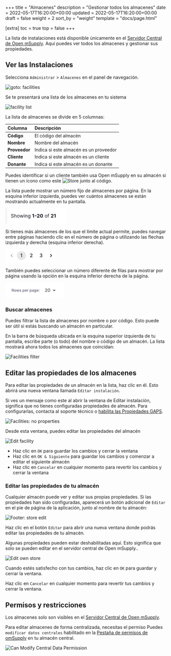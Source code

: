 +++
title = "Almacenes"
description = "Gestionar todos los almacenes"
date = 2022-05-17T16:20:00+00:00
updated = 2022-05-17T16:20:00+00:00
draft = false
weight = 2
sort_by = "weight"
template = "docs/page.html"

[extra]
toc = true
top = false
+++

La lista de instalaciones está disponible únicamente en el [Servidor Central de Open mSupply](/docs/getting_started/central). Aquí puedes ver todos los almacenes y gestionar sus propiedades.

## Ver las Instalaciones

Selecciona `Administrar` > `Almacenes` en el panel de navegación.

![goto: facilities](/docs/manage/images/goto_facilities.png)

Se te presentará una lista de los almacenes en tu sistema

![facility list](/docs/manage/images/facilities.png)

La lista de almacenes se divide en 5 columnas:

| Columna       | Descripción                            |
| :------------ | :------------------------------------- |
| **Código**    | El código del almacén                  |
| **Nombre**    | Nombre del almacén                     |
| **Proveedor** | Indica si este almacén es un proveedor |
| **Cliente**   | Indica si este almacén es un cliente   |
| **Donante**   | Indica si este almacén es un donante   |

<div class="tip">
Puedes identificar si un cliente también usa Open mSupply en su almacén si tienen un ícono como este <img src="/docs/replenishment/images/is_msupplystoreicon.png" alt="Store" style="width:auto"> junto al código. 
</div>

La lista puede mostrar un número fijo de almacenes por página. En la esquina inferior izquierda, puedes ver cuántos almacenes se están mostrando actualmente en tu pantalla.

![Pagination: showing](../../images/list_showing.png)

Si tienes más almacenes de los que el límite actual permite, puedes navegar entre páginas haciendo clic en el número de página o utilizando las flechas izquierda y derecha (esquina inferior derecha).

![Pagination: navigating](../../images/list_pagenumbers.png)

También puedes seleccionar un número diferente de filas para mostrar por página usando la opción en la esquina inferior derecha de la página.

![Rows per page](../../images/rows-per-page-select.png)

### Buscar almacenes

Puedes filtrar la lista de almacenes por nombre o por código. Esto puede ser útil si estás buscando un almacén en particular.

En la barra de búsqueda ubicada en la esquina superior izquierda de tu pantalla, escribe parte (o todo) del nombre o código de un almacén. La lista mostrará ahora todos los almacenes que coincidan:

![Facilities filter](/docs/manage/images/facilities_filter.png)

## Editar las propiedades de los almacenes

Para editar las propiedades de un almacén en la lista, haz clic en él. Esto abrirá una nueva ventana llamada `Editar instalación`.

<div class='tip'>
Si ves un mensaje como este al abrir la ventana de Editar instalación, significa que no tienes configuradas propiedades de almacén. Para configurarlas, contacta al soporte técnico o <a href='/docs/settings/configuration/#gaps-store-properties'>habilita las Propiedades GAPS</a>.

![Facilities: no properties](/docs/manage/images/facilities-no-properties-defined.png)

</div>

Desde esta ventana, puedes editar las propiedades del almacén

![Edit facility](/docs/manage/images/edit_properties.png)

- Haz clic en `OK` para guardar los cambios y cerrar la ventana
- Haz clic en `OK & Siguiente` para guardar los cambios y comenzar a editar el siguiente almacén
- Haz clic en `Cancelar` en cualquier momento para revertir los cambios y cerrar la ventana

### Editar las propiedades de tu almacén

Cualquier almacén puede ver y editar sus propias propiedades. Si las propiedades han sido configuradas, aparecerá un botón adicional de `Editar` en el pie de página de la aplicación, junto al nombre de tu almacén:

![Footer: store edit](/docs/manage/images/footer_store_edit.png)

Haz clic en el botón `Editar` para abrir una nueva ventana donde podrás editar las propiedades de tu almacén.

<div class='nota'>
Algunas propiedades pueden estar deshabilitadas aquí. Esto significa que solo se pueden editar en el servidor central de Open mSupply..
</div>

![Edit own store](/docs/manage/images/edit_remote_store.png)

Cuando estés satisfecho con tus cambios, haz clic en `OK` para guardar y cerrar la ventana.

Haz clic en `Cancelar` en cualquier momento para revertir tus cambios y cerrar la ventana.

## Permisos y restricciones

Los almacenes solo son visibles en el [Servidor Central de Open mSupply](/docs/getting_started/central).

Para editar almacenes de forma centralizada, necesitas el permiso Puedes `modificar datos centrales` habilitado en la [Pestaña de permisos de omSupply](https://docs.msupply.org.nz/admin:managing_users?s[]=permission#omsupply_permissions_tab) en tu almacén central.

![Can Modify Central Data Permission](/docs/programs/images/can_modify_central.png)
